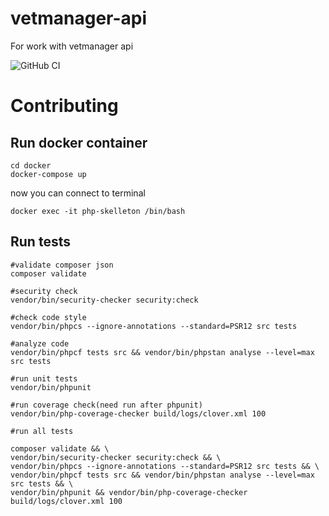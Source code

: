 # vetmanager-api
For work with vetmanager api

![GitHub CI](https://github.com/otis22/vetmanager-api/workflows/CI/badge.svg)

# Contributing


## Run docker container
```
cd docker
docker-compose up
```

now you can connect to terminal

```
docker exec -it php-skelleton /bin/bash
```

## Run tests

```
#validate composer json
composer validate

#security check
vendor/bin/security-checker security:check

#check code style
vendor/bin/phpcs --ignore-annotations --standard=PSR12 src tests

#analyze code
vendor/bin/phpcf tests src && vendor/bin/phpstan analyse --level=max src tests

#run unit tests
vendor/bin/phpunit

#run coverage check(need run after phpunit)
vendor/bin/php-coverage-checker build/logs/clover.xml 100

#run all tests

composer validate && \
vendor/bin/security-checker security:check && \
vendor/bin/phpcs --ignore-annotations --standard=PSR12 src tests && \
vendor/bin/phpcf tests src && vendor/bin/phpstan analyse --level=max src tests && \
vendor/bin/phpunit && vendor/bin/php-coverage-checker build/logs/clover.xml 100
```
